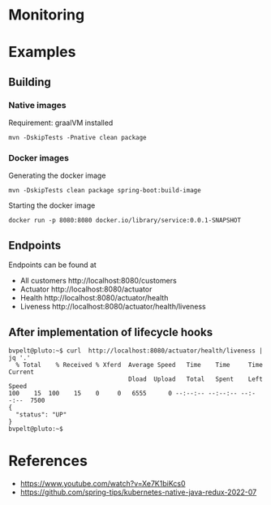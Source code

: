 # Monitoring

# Examples

## Building
### Native images
Requirement: graalVM installed
```shell
mvn -DskipTests -Pnative clean package
```

### Docker images
Generating the docker image
```shell
mvn -DskipTests clean package spring-boot:build-image
```

Starting the docker image
```shell
docker run -p 8080:8080 docker.io/library/service:0.0.1-SNAPSHOT
```

## Endpoints
Endpoints can be found at 
- All customers http://localhost:8080/customers
- Actuator http://localhost:8080/actuator
- Health http://localhost:8080/actuator/health
- Liveness http://localhost:8080/actuator/health/liveness

## After implementation of lifecycle hooks
```shell
bvpelt@pluto:~$ curl  http://localhost:8080/actuator/health/liveness | jq '.'
  % Total    % Received % Xferd  Average Speed   Time    Time     Time  Current
                                 Dload  Upload   Total   Spent    Left  Speed
100    15  100    15    0     0   6555      0 --:--:-- --:--:-- --:--:--  7500
{
  "status": "UP"
}
bvpelt@pluto:~$ 
```
# References
- https://www.youtube.com/watch?v=Xe7K1biKcs0
- https://github.com/spring-tips/kubernetes-native-java-redux-2022-07